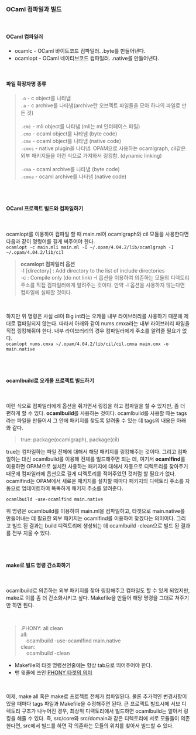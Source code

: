 ### OCaml 컴파일과 빌드  
  
<br>  
  
#### OCaml 컴파일러 
  
* ocamlc - OCaml 바이트코드 컴파일러. .byte를 만들어낸다.  
* ocamlopt - OCaml 네이티브코드 컴파일러. .native를 만들어낸다.  
  
<br>  
  
#### 파일 확장자명 종류  
  
> <code>.o</code> - c object를 나타냄<br><code>.a</code> - c archive를 나타냄(archive란 오브젝트 파일들을 모아 하나의 파일로 만든 것)<br><br><code>.cmi</code> - mli object를 나타냄 (mli는 ml 인터페이스 파일)<br><code>.cmo</code> - ocaml object를 나타냄 (byte code)<br><code>.cmx</code> - ocaml object를 나타냄 (native code)<br><code>.cmxs</code> - native plugin을 나타냄. OPAM으로 사용하는 ocamlgraph, cil같은 외부 패키지들을 이런 식으로 가져와서 링킹함. (dynamic linking)<br><br><code>.cma</code> - ocaml archive를 나타냄 (byte code)<br><code>.cmxa</code> - ocaml archive를 나타냄 (native code)<br>  
  
<br><br>  
  
#### OCaml 프로젝트 빌드와 컴파일하기  
  
<br>  
 
ocamlopt를 이용하여 컴파일 할 때 main.ml이 ocamlgraph와 cil 모듈을 사용한다면 다음과 같이 명령어를 길게 써주어야 한다.   
<code>ocamlopt -c main.mli main.ml -I ~/.opam/4.04.2/lib/ocamlgraph -I ~/.opam/4.04.2/lib/cil</code>
> **ocamlopt 컴파일러 옵션**<br>-I [directory] : Add directory to the list of include directories<br>-c : Compile only (do not link)
-I 옵션을 이용하여 의존하는 모듈의 디렉토리 주소를 직접 컴파일러에게 알려주는 것이다. 만약 -I 옵션을 사용하지 않는다면 컴파일에 실패할 것이다.  
  
<br>  
  
하지만 위 명령은 사실 cil이 Big int라는 오캐믈 내부 라이브러리를 사용하기 때문에 제대로 컴파일되지 않는다. 따라서 아래와 같이 nums.cmxa라는 내부 라이브러리 파일을 직접 링킹해줘야 한다. 내부 라이브러리의 경우 컴파일러에게 주소를 알려줄 필요가 없다.  
<code>ocamlopt nums.cmxa ~/.opam/4.04.2/lib/cil/cil.cmxa main.cmx -o main.native</code>  
  
<br><br>  
  
#### ocamlbuild로 오캐믈 프로젝트 빌드하기  
  
<br>  
  
이런 식으로 컴파일러에게 옵션을 줘가면서 링킹을 하고 컴파일을 할 수 있지만, 좀 더 편하게 할 수 있다. **ocamlbuild**를 사용하는 것이다. ocamlbuild를 사용할 때는 tags라는 파일을 만들어서 그 안에 패키지를 찾도록 알려줄 수 있는 데 tags의 내용은 아래와 같다.     
  
> true: package(ocamlgraph), package(cil)  
  
true는 컴파일하는 파일 전체에 대해서 해당 패키지를 링킹해주는 것이다. 그리고 컴파일하는 대신 ocamlbuild를 이용해 전체를 빌드해주면 되는 데, 여기서 **ocamlfind**를 이용하면 OPAM으로 설치한 사용하는 패키지에 대해서 자동으로 디렉토리를 찾아주기 때문에 컴파일러에 옵션으로 길게 디렉토리를 적어주었던 것처럼 할 필요가 없다. ocamlfind는 OPAM에서 새로운 패키지를 설치할 때마다 패키지의 디렉토리 주소를 자동으로 업데이트하여 똑똑하게 패키지 주소를 알려준다.  
  
<code>ocamlbuild -use-ocamlfind main.native</code>  
  
위 명령은 ocamlbuild를 이용하여 main.ml을 컴파일하고, 타겟으로 main.native를 만들어내는 데 필요한 외부 패키지는 ocamlfind를 이용하여 찾겠다는 의미이다. 그리고 빌드 된 결과는 build 디렉토리에 생성되는 데 ocamlbuild -clean으로 빌드 된 결과를 전부 지울 수 있다.  
  
<br><br>  
  
#### make로 빌드 명령 간소화하기  
  
<br>  
  
ocamlbuild로 의존하는 외부 패키지를 찾아 링킹해주고 컴파일도 할 수 있게 되었지만, make로 이를 좀 더 간소화시키고 싶다. Makefile을 만들어 해당 명령을 그대로 쳐주기만 하면 된다.  
  
<br>  
  
> .PHONY: all clean<br>all:<br>&nbsp;&nbsp;&nbsp;&nbsp;ocamlbuild -use-ocamlfind main.native<br>clean:<br>&nbsp;&nbsp;&nbsp;&nbsp;ocamlbuild -clean  
  
* Makefile의 타겟 명령선언줄에는 항상 tab으로 띄어주어야 한다.  
* 맨 윗줄에 쓰인 [PHONY 타겟의 의미](http://pinocc.tistory.com/131)  
  
<br>  
  
이제, make all 혹은 make로 프로젝트 전체가 컴파일된다. 물론 추가적인 변경사항이 있을 때마다 tags 파일과 Makefile을 수정해주면 된다. 큰 프로젝트 빌드시에 서브 디렉토리 구조가 나누어진 경우, 최상위 디렉토리에서 빌드하면 ocamlbuild는 알아서 링킹을 해줄 수 있다. 즉, src/core와 src/domain과 같은 디렉토리에 서로 모듈들이 의존한다면, src에서 빌드를 하면 각 의존하는 모듈의 위치를 찾아서 빌드할 수 있다.  
  
